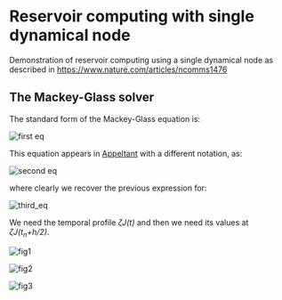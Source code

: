 # Reservoir computing with single dynamical node
Demonstration of reservoir computing using a single dynamical node as described in https://www.nature.com/articles/ncomms1476

## The Mackey-Glass solver
The standard form of the Mackey-Glass equation is:

![first eq](https://latex.codecogs.com/gif.latex?\bg_white&space;\large&space;\frac{dx}{dt}&space;=&space;\beta&space;\frac{x(t-\tau)}{1&plus;[x(t-\tau)]^p}-\gamma&space;x(t),\quad\text{with}\quad\gamma,\beta,p>0)

This equation appears in [Appeltant](https://www.nature.com/articles/ncomms1476) with a different notation, as:

![second eq](https://latex.codecogs.com/gif.latex?\bg_white&space;\large&space;\dot{X}(t)=&space;-X(t)&plus;\frac{\eta\cdot[X(t-\tau)&plus;\zeta&space;J(t)]}{1&plus;[X(t-\tau)&plus;\zeta&space;J(t)]^p})

where clearly we recover the previous expression for:

![third_eq](https://latex.codecogs.com/gif.latex?\bg_white&space;\large&space;\gamma&space;=1,&space;\beta&space;=&space;\eta,\quad\text{and}&space;\quad&space;x(t-\tau)&space;\rightarrow&space;X(t-\tau)&plus;\zeta&space;J(t))


We need the temporal profile 	_&#950;J(t)_ and then we need its values at _&#950;J(t<sub>n</sub>+h/2)_.

![fig1](https://github.com/mtzoufras/Reservoir_computing_with_a_single_dynamical_node/blob/master/Reservoir_Response.png?raw=true)

![fig2](https://github.com/mtzoufras/Reservoir_computing_with_a_single_dynamical_node/blob/master/Train_Dataset.png?raw=true)

![fig3](https://github.com/mtzoufras/Reservoir_computing_with_a_single_dynamical_node/blob/master/Test_Dataset.png?raw=true)
